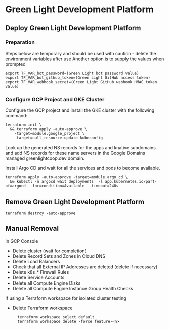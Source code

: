 # Green Light Development Platform

## Deploy Green Light Development Platform

### Preparation

Steps below are temporary and should be used with caution - delete the environment variables after use 
Another option is to supply the values when prompted

    export TF_VAR_bot_password=(Green Light bot password value)
    export TF_VAR_bot_github_token=(Green Light GitHub access token)
    export TF_VAR_webhook_secret=(Green Light GitHub webhook HMAC token value)

### Configure GCP Project and GKE Cluster

Configure the GCP project and install the GKE cluster with the following command:

    terraform init \
      && terraform apply -auto-approve \
        -target=module.google_project \
        -target=null_resource.update-kubeconfig

Look up the generated NS records for the apps and knative subdomains and add NS records for these name 
servers in the Google Domains managed greenlightcoop.dev domain.

Install Argo CD and wait for all the services and pods to become available.

    terraform apply -auto-approve -target=module.argo_cd \
      && kubectl -n argocd wait deployments  -l app.kubernetes.io/part-of=argocd --for=condition=Available --timeout=240s
      
## Remove Green Light Development Platform

    terraform destroy -auto-approve 

## Manual Removal

In GCP Console
* Delete cluster (wait for completion)
* Delete Record Sets and Zones in Cloud DNS
* Delete Load Balancers
* Check that all External IP Addresses are deleted (delete if necessary)
* Delete k8s_* Firewall Rules
* Delete Service Accounts
* Delete all Compute Engine Disks
* Delete all Compute Engine Instance Group Health Checks

If using a Terraform workspace for isolated cluster testing
* Delete Terraform workspace

        terraform workspace select default
        terraform workspace delete -force feature-<n>
